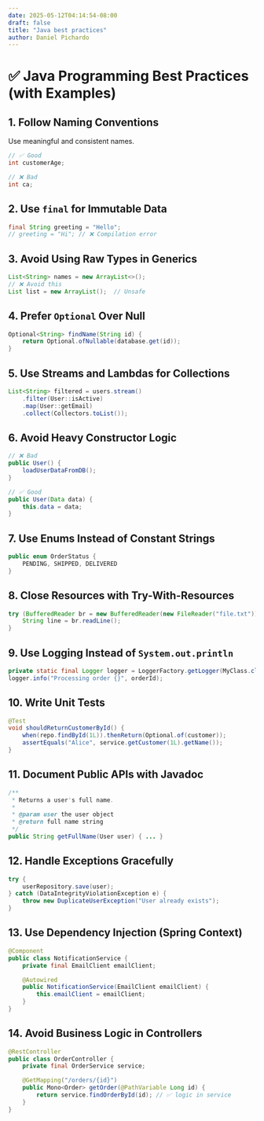 ```yaml
---
date: 2025-05-12T04:14:54-08:00
draft: false
title: "Java best practices"
author: Daniel Pichardo
---
```


# ✅ Java Programming Best Practices (with Examples)

## 1. Follow Naming Conventions
Use meaningful and consistent names.

```java
// ✅ Good
int customerAge;

// ❌ Bad
int ca;
```

## 2. Use `final` for Immutable Data

```java
final String greeting = "Hello";
// greeting = "Hi"; // ❌ Compilation error
```

## 3. Avoid Using Raw Types in Generics

```java
List<String> names = new ArrayList<>();
// ❌ Avoid this
List list = new ArrayList();  // Unsafe
```

## 4. Prefer `Optional` Over Null

```java
Optional<String> findName(String id) {
    return Optional.ofNullable(database.get(id));
}
```

## 5. Use Streams and Lambdas for Collections

```java
List<String> filtered = users.stream()
    .filter(User::isActive)
    .map(User::getEmail)
    .collect(Collectors.toList());
```

## 6. Avoid Heavy Constructor Logic

```java
// ❌ Bad
public User() {
    loadUserDataFromDB();
}

// ✅ Good
public User(Data data) {
    this.data = data;
}
```

## 7. Use Enums Instead of Constant Strings

```java
public enum OrderStatus {
    PENDING, SHIPPED, DELIVERED
}
```

## 8. Close Resources with Try-With-Resources

```java
try (BufferedReader br = new BufferedReader(new FileReader("file.txt"))) {
    String line = br.readLine();
}
```

## 9. Use Logging Instead of `System.out.println`

```java
private static final Logger logger = LoggerFactory.getLogger(MyClass.class);
logger.info("Processing order {}", orderId);
```

## 10. Write Unit Tests

```java
@Test
void shouldReturnCustomerById() {
    when(repo.findById(1L)).thenReturn(Optional.of(customer));
    assertEquals("Alice", service.getCustomer(1L).getName());
}
```

## 11. Document Public APIs with Javadoc

```java
/**
 * Returns a user's full name.
 *
 * @param user the user object
 * @return full name string
 */
public String getFullName(User user) { ... }
```

## 12. Handle Exceptions Gracefully

```java
try {
    userRepository.save(user);
} catch (DataIntegrityViolationException e) {
    throw new DuplicateUserException("User already exists");
}
```

## 13. Use Dependency Injection (Spring Context)

```java
@Component
public class NotificationService {
    private final EmailClient emailClient;

    @Autowired
    public NotificationService(EmailClient emailClient) {
        this.emailClient = emailClient;
    }
}
```

## 14. Avoid Business Logic in Controllers

```java
@RestController
public class OrderController {
    private final OrderService service;

    @GetMapping("/orders/{id}")
    public Mono<Order> getOrder(@PathVariable Long id) {
        return service.findOrderById(id); // ✅ logic in service
    }
}
```
